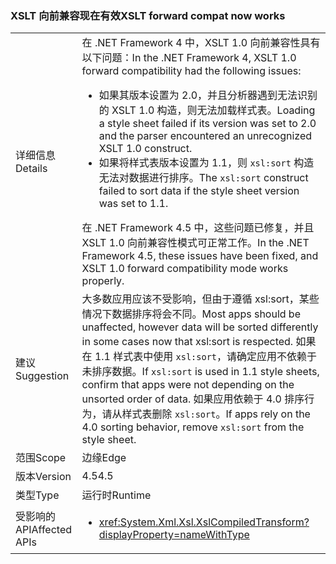 ### <a name="xslt-forward-compat-now-works"></a><span data-ttu-id="46216-101">XSLT 向前兼容现在有效</span><span class="sxs-lookup"><span data-stu-id="46216-101">XSLT forward compat now works</span></span>

|   |   |
|---|---|
|<span data-ttu-id="46216-102">详细信息</span><span class="sxs-lookup"><span data-stu-id="46216-102">Details</span></span>|<span data-ttu-id="46216-103">在 .NET Framework 4 中，XSLT 1.0 向前兼容性具有以下问题：</span><span class="sxs-lookup"><span data-stu-id="46216-103">In the .NET Framework 4, XSLT 1.0 forward compatibility had the following issues:</span></span><ul><li><span data-ttu-id="46216-104">如果其版本设置为 2.0，并且分析器遇到无法识别的 XSLT 1.0 构造，则无法加载样式表。</span><span class="sxs-lookup"><span data-stu-id="46216-104">Loading a style sheet failed if its version was set to 2.0 and the parser encountered an unrecognized XSLT 1.0 construct.</span></span></li><li><span data-ttu-id="46216-105">如果将样式表版本设置为 1.1，则 <code>xsl:sort</code> 构造无法对数据进行排序。</span><span class="sxs-lookup"><span data-stu-id="46216-105">The <code>xsl:sort</code> construct failed to sort data if the style sheet version was set to 1.1.</span></span></li></ul><span data-ttu-id="46216-106">在 .NET Framework 4.5 中，这些问题已修复，并且 XSLT 1.0 向前兼容性模式可正常工作。</span><span class="sxs-lookup"><span data-stu-id="46216-106">In the .NET Framework 4.5, these issues have been fixed, and XSLT 1.0 forward compatibility mode works properly.</span></span>|
|<span data-ttu-id="46216-107">建议</span><span class="sxs-lookup"><span data-stu-id="46216-107">Suggestion</span></span>|<span data-ttu-id="46216-108">大多数应用应该不受影响，但由于遵循 xsl:sort，某些情况下数据排序将会不同。</span><span class="sxs-lookup"><span data-stu-id="46216-108">Most apps should be unaffected, however data will be sorted differently in some cases now that xsl:sort is respected.</span></span> <span data-ttu-id="46216-109">如果在 1.1 样式表中使用 <code>xsl:sort</code>，请确定应用不依赖于未排序数据。</span><span class="sxs-lookup"><span data-stu-id="46216-109">If <code>xsl:sort</code> is used in 1.1 style sheets, confirm that apps were not depending on the unsorted order of data.</span></span> <span data-ttu-id="46216-110">如果应用依赖于 4.0 排序行为，请从样式表删除 <code>xsl:sort</code>。</span><span class="sxs-lookup"><span data-stu-id="46216-110">If apps rely on the 4.0 sorting behavior, remove <code>xsl:sort</code> from the style sheet.</span></span>|
|<span data-ttu-id="46216-111">范围</span><span class="sxs-lookup"><span data-stu-id="46216-111">Scope</span></span>|<span data-ttu-id="46216-112">边缘</span><span class="sxs-lookup"><span data-stu-id="46216-112">Edge</span></span>|
|<span data-ttu-id="46216-113">版本</span><span class="sxs-lookup"><span data-stu-id="46216-113">Version</span></span>|<span data-ttu-id="46216-114">4.5</span><span class="sxs-lookup"><span data-stu-id="46216-114">4.5</span></span>|
|<span data-ttu-id="46216-115">类型</span><span class="sxs-lookup"><span data-stu-id="46216-115">Type</span></span>|<span data-ttu-id="46216-116">运行时</span><span class="sxs-lookup"><span data-stu-id="46216-116">Runtime</span></span>|
|<span data-ttu-id="46216-117">受影响的 API</span><span class="sxs-lookup"><span data-stu-id="46216-117">Affected APIs</span></span>|<ul><li><xref:System.Xml.Xsl.XslCompiledTransform?displayProperty=nameWithType></li></ul>|

